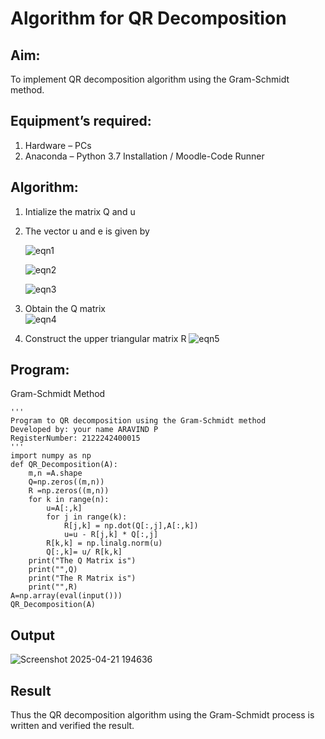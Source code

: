 # Algorithm for QR Decomposition
## Aim:
To implement QR decomposition algorithm using the Gram-Schmidt method.
## Equipment’s required:
1.	Hardware – PCs
2.	Anaconda – Python 3.7 Installation / Moodle-Code Runner
## Algorithm:
1.	Intialize the matrix Q and u
2.	The vector u and e is given by

    ![eqn1](./ex4.jpg)

    ![eqn2](./ex6.jpg)

    ![eqn3](./ex3.jpg)

3.	Obtain the Q matrix   
    ![eqn4](./ex1.jpg)
4.	Construct the upper triangular matrix R
    ![eqn5](./ex2.jpg)



## Program:
 Gram-Schmidt Method
```
''' 
Program to QR decomposition using the Gram-Schmidt method
Developed by: your name ARAVIND P
RegisterNumber: 2122242400015
'''
import numpy as np
def QR_Decomposition(A):
    m,n =A.shape
    Q=np.zeros((m,n))
    R =np.zeros((m,n))
    for k in range(n):
        u=A[:,k]
        for j in range(k):
            R[j,k] = np.dot(Q[:,j],A[:,k])
            u=u - R[j,k] * Q[:,j]
        R[k,k] = np.linalg.norm(u)
        Q[:,k]= u/ R[k,k]
    print("The Q Matrix is")
    print("",Q)
    print("The R Matrix is")
    print("",R)
A=np.array(eval(input()))
QR_Decomposition(A)

```

## Output

![Screenshot 2025-04-21 194636](https://github.com/user-attachments/assets/d666f697-ec02-4210-8a03-e6a9baddccd1)




## Result
Thus the QR decomposition algorithm using the Gram-Schmidt process is written and verified the result.
